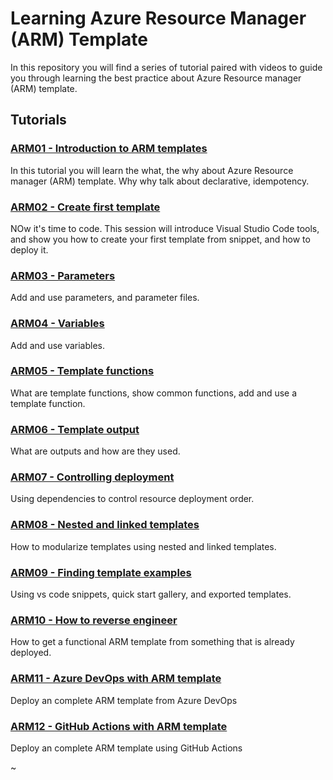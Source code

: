 # Learning Azure Resource Manager (ARM) Template

In this repository you will find a series of tutorial paired with videos to guide you through learning the best practice about Azure Resource manager (ARM) template.

## Tutorials

### [ARM01 - Introduction to ARM templates](ARM01/README.md)

In this tutorial you will learn the what, the why about Azure Resource manager (ARM) template. Why why talk about declarative, idempotency.


### [ARM02 - Create first template](ARM01/README.md)

NOw it's time to code. This session will introduce Visual Studio Code tools, and show you how to create your first template from snippet, and how to deploy it.


### [ARM03 - Parameters](ARM01/README.md)

Add and use parameters, and parameter files.


### [ARM04 - Variables](ARM01/README.md)

Add and use variables.


### [ARM05 - Template functions](ARM01/README.md)

What are template functions, show common functions, add and use a template function.


### [ARM06 - Template output](ARM01/README.md)

What are outputs and how are they used.


### [ARM07 - Controlling deployment](ARM01/README.md)

Using dependencies to control resource deployment order.


### [ARM08 - Nested and linked templates](ARM01/README.md)

How to modularize templates using nested and linked templates.


### [ARM09 - Finding template examples](ARM01/README.md)

Using vs code snippets, quick start gallery, and exported templates.


### [ARM10 - How to reverse engineer](ARM01/README.md)

How to get a functional ARM template from something that is already deployed.


### [ARM11 - Azure DevOps with ARM template](ARM01/README.md)

Deploy an complete ARM template from Azure DevOps


### [ARM12 - GitHub Actions with ARM template](ARM01/README.md)

Deploy an complete ARM template using GitHub Actions


~